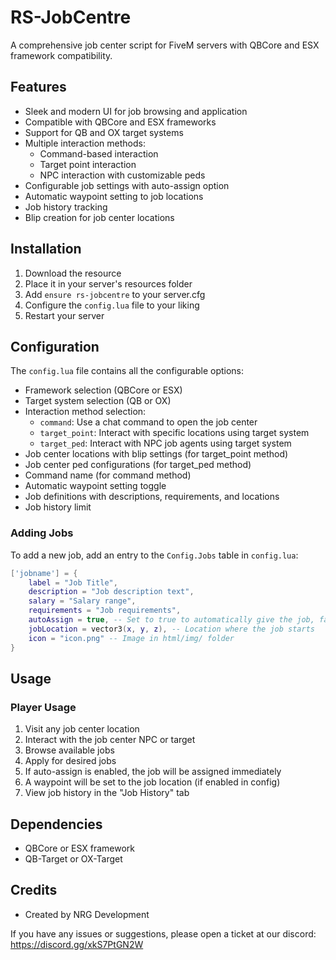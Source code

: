 # RS-JobCentre

A comprehensive job center script for FiveM servers with QBCore and ESX framework compatibility.

## Features

- Sleek and modern UI for job browsing and application
- Compatible with QBCore and ESX frameworks
- Support for QB and OX target systems
- Multiple interaction methods:
  - Command-based interaction
  - Target point interaction
  - NPC interaction with customizable peds
- Configurable job settings with auto-assign option
- Automatic waypoint setting to job locations
- Job history tracking
- Blip creation for job center locations

## Installation

1. Download the resource
2. Place it in your server's resources folder
3. Add `ensure rs-jobcentre` to your server.cfg
4. Configure the `config.lua` file to your liking
5. Restart your server

## Configuration

The `config.lua` file contains all the configurable options:

- Framework selection (QBCore or ESX)
- Target system selection (QB or OX)
- Interaction method selection:
  - `command`: Use a chat command to open the job center
  - `target_point`: Interact with specific locations using target system
  - `target_ped`: Interact with NPC job agents using target system
- Job center locations with blip settings (for target_point method)
- Job center ped configurations (for target_ped method)
- Command name (for command method)
- Automatic waypoint setting toggle
- Job definitions with descriptions, requirements, and locations
- Job history limit

### Adding Jobs

To add a new job, add an entry to the `Config.Jobs` table in `config.lua`:

```lua
['jobname'] = {
    label = "Job Title",
    description = "Job description text",
    salary = "Salary range",
    requirements = "Job requirements",
    autoAssign = true, -- Set to true to automatically give the job, false will only set waypoint
    jobLocation = vector3(x, y, z), -- Location where the job starts
    icon = "icon.png" -- Image in html/img/ folder
}
```

## Usage

### Player Usage

1. Visit any job center location
2. Interact with the job center NPC or target
3. Browse available jobs
4. Apply for desired jobs
5. If auto-assign is enabled, the job will be assigned immediately
6. A waypoint will be set to the job location (if enabled in config)
7. View job history in the "Job History" tab



## Dependencies

- QBCore or ESX framework
- QB-Target or OX-Target

## Credits

- Created by NRG Development

If you have any issues or suggestions, please open a ticket at our discord:
https://discord.gg/xkS7PtGN2W


